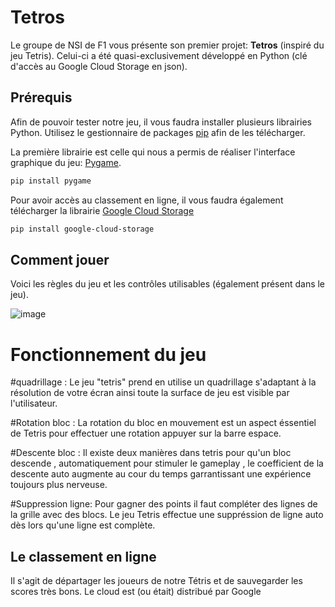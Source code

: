 # Tetros

Le groupe de NSI de F1 vous présente son premier projet: **Tetros** (inspiré du jeu Tetris). Celui-ci a été quasi-exclusivement développé en Python (clé d'accès  au Google Cloud Storage en json).

## Prérequis

Afin de pouvoir tester notre jeu, il vous faudra installer plusieurs librairies Python. Utilisez le gestionnaire de packages [pip](https://pip.pypa.io/en/stable/) afin de les télécharger.

La première librairie est celle qui nous a permis de réaliser l'interface graphique du jeu: [Pygame](https://www.pygame.org/docs/).
```bash
pip install pygame
```

Pour avoir accès au classement en ligne, il vous faudra également télécharger la librairie [Google Cloud Storage](https://github.com/GoogleCloudPlatform/python-docs-samples/blob/main/notebooks/rendered/cloud-storage-client-library.md)
```bash
pip install google-cloud-storage
```

## Comment jouer
Voici les règles du jeu et les contrôles utilisables (également présent dans le jeu).

![image](https://github.com/NSI-F1-2023-2024/Project-1-TETRIS/blob/main/assets/regles_image.png)

# Fonctionnement du jeu


#quadrillage : Le jeu "tetris" prend en utilise un quadrillage s'adaptant à la résolution de votre écran ainsi toute la surface de jeu est visible par l'utilisateur.

#Rotation bloc : La rotation du bloc en mouvement est un aspect éssentiel de Tetris pour effectuer une rotation appuyer sur la barre espace.

#Descente bloc : Il existe deux manières dans tetris pour qu'un bloc descende , automatiquement pour stimuler le gameplay , le coefficient de la descente auto augmente au cour du temps garrantissant une expérience toujours plus nerveuse.

#Suppression ligne: Pour gagner des points il faut compléter des lignes de la grille avec des blocs. Le jeu Tetris effectue une suppréssion de ligne auto dès lors qu'une ligne est complète.

## Le classement en ligne

Il s'agit de départager les joueurs de notre Tétris et de sauvegarder les scores très bons. Le cloud est (ou était) distribué par Google 
